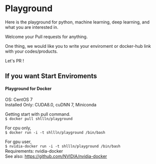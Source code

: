 # Playground
Here is the playground for python, machine learning, deep learning, and what you are interested in.  

Welcome your Pull requests for anything.  

One thing, we would like you to write your enviroment or docker-hub link with your codes/products.  

Let's PR !  

## If you want Start Enviroments
#### Playground for Docker

OS: CentOS 7  
Installed Only: CUDA8.0, cuDNN 7, Miniconda  

Getting start with pull command.  
`$ docker pull shllln/playground`    

For cpu only,  
`$ docker run -i -t shllln/playground /bin/bash`  

For gpu user,  
`$ nvidia-docker run -i -t shllln/playground /bin/bash`  
Requirements: nvidia-docker  
See also: https://github.com/NVIDIA/nvidia-docker  

  
